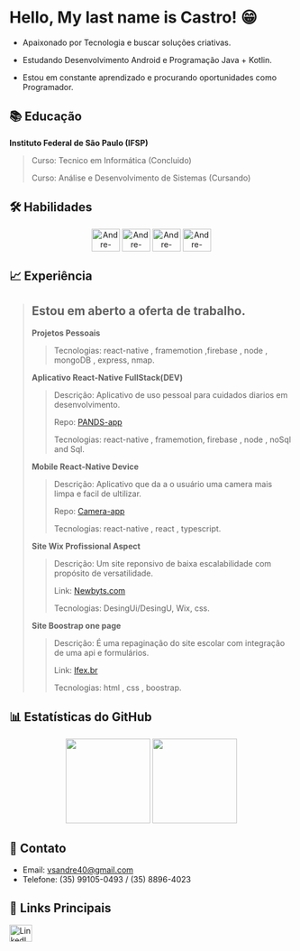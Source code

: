 # Hello, My last name is Castro! 😁

- Apaixonado por Tecnologia e buscar soluções criativas.

- Estudando Desenvolvimento Android e Programação Java + Kotlin.

- Estou em constante aprendizado e procurando oportunidades como Programador.

## 📚 Educação

**Instituto Federal de São Paulo (IFSP)**
 > Curso: Tecnico em Informática (Concluido)
 >   
 > Curso: Análise e Desenvolvimento de Sistemas (Cursando)

## 🛠 Habilidades


 <div align="center" style="flex-direction:row; gap: 40px; margin:10px">
    <img align="center" alt="Andre-Java" height="40" width="50" src="https://icongr.am/devicon/java-plain.svg?size=228&color=be1e1e" />
    <img align="center" alt="Andre-Node" height="40" width="50" src="https://icongr.am/devicon/nodejs-original.svg?size=228&color=currentColor" />
    <img align="center" alt="Andre-React" height="40" width="50" src="https://icongr.am/devicon/react-original.svg?size=228&color=currentColor" />
    <img align="center" alt="Andre-Typescript" height="40" width="50" src="https://icongr.am/devicon/typescript-plain.svg?size=228&color=currentColor" />
 </div>


## 📈 Experiência

> ## Estou em aberto a oferta de trabalho.
>
>**Projetos Pessoais**
> >
> > Tecnologias: react-native , framemotion ,firebase , node , mongoDB , express, nmap.
> >
> **Aplicativo React-Native FullStack(DEV)**
> > Descrição: Aplicativo de uso pessoal para cuidados diarios em desenvolvimento.
> > 
> > Repo: [PANDS-app](https://github.com/AndreVsc/ReactApp)
> > 
> > Tecnologias: react-native , framemotion, firebase , node , noSql and Sql.
> >
> **Mobile React-Native Device**
> > Descrição: Aplicativo que da a o usuário uma camera mais limpa e facil de ultilizar.
> >
> > Repo: [Camera-app](https://github.com/AndreVsc/react-native-expo-camera-legacy-experence)
> >
> > Tecnologias: react-native , react , typescript.
> > 
> **Site Wix Profissional Aspect**
> > Descrição: Um site reponsivo de baixa escalabilidade com propósito de versatilidade.
> >  
> > Link: [Newbyts.com](https://newbyts.wixsite.com/newbyts)
> >
> > Tecnologias: DesingUi/DesingU, Wix, css.
> >
>**Site Boostrap one page**
> > Descrição: É uma repaginação do site escolar com integração de uma api e formulários.
> > 
> > Link: [Ifex.br](https://andrevsc.github.io/ifex/)
> > 
> > Tecnologias: html , css , boostrap.
> >
## 📊 Estatísticas do GitHub

  <div align="center">
    <img height="150em" src="https://github-readme-stats.vercel.app/api/?username=AndreVsc&layout=compact&show_icons=true&theme=transparent&count_private=true&hide=contribs&hide_title=true">
    <img height="150em" src="https://github-readme-stats.vercel.app/api/top-langs/?username=AndreVsc&layout=compact&langs_count=7&theme=transparent&count_private=true"/>
  </div>

## 📧 Contato

- Email: [vsandre40@gmail.com](mailto:vsandre40@gmail.com)
- Telefone: (35) 99105-0493 / (35) 8896-4023

## 🔗 Links Principais

<div style="display: flex; flex-direction: row; gap: 20px;">
    <a href="https://www.linkedin.com/in/andre-victor-castro/" target="_blank">
        <img align="center" alt="LinkedIn" height="30" width="40" src="https://icongr.am/simple/linkedin.svg?size=128&color=4556d3&colored=false" />
    </a>
</div>
